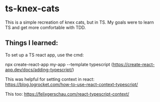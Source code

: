 # ts-knex-cats
This is a simple recreation of knex cats, but in TS. My goals were to learn TS and get more comfortable with TDD.

## Things I learned:
To set up a TS react app, use the cmd:

npx create-react-app my-app --template typescript
(https://create-react-app.dev/docs/adding-typescript/)

This was helpful for setting context in react:
https://blog.logrocket.com/how-to-use-react-context-typescript/

This too:
https://felixgerschau.com/react-typescript-context/